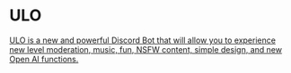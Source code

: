 # ULO
<a href="https://media.discordapp.net/attachments/1121120511758434304/1126722023217975416/6fbbaee17447e12763e52c87a5a09971.png"> 
ULO is a new and powerful Discord Bot that will allow you to experience new level moderation, music, fun, NSFW content, simple design, and new Open AI functions.
